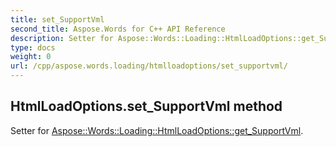 ```yaml
---
title: set_SupportVml
second_title: Aspose.Words for C++ API Reference
description: Setter for Aspose::Words::Loading::HtmlLoadOptions::get_SupportVml. 
type: docs
weight: 0
url: /cpp/aspose.words.loading/htmlloadoptions/set_supportvml/
---
```

## HtmlLoadOptions.set_SupportVml method


Setter for [Aspose::Words::Loading::HtmlLoadOptions::get_SupportVml](./get_supportvml/).

